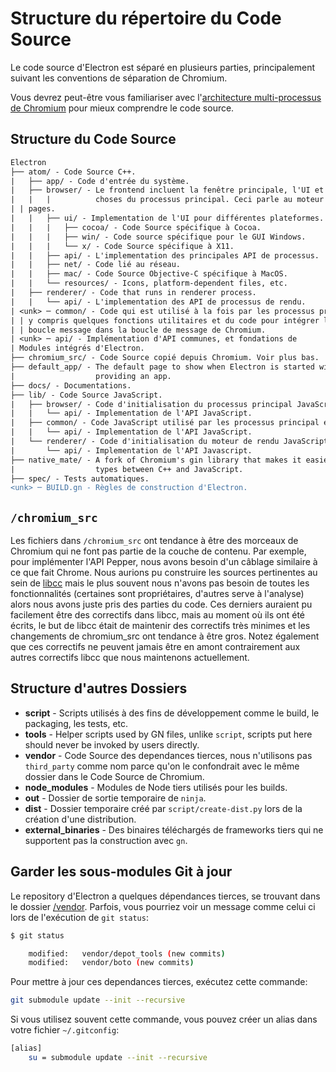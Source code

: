 # Structure du répertoire du Code Source

Le code source d'Electron est séparé en plusieurs parties, principalement suivant les conventions de séparation de Chromium.

Vous devrez peut-être vous familiariser avec l'[architecture multi-processus de Chromium](https://dev.chromium.org/developers/design-documents/multi-process-architecture) pour mieux comprendre le code source.

## Structure du Code Source

```diff
Electron
├── atom/ - Code Source C++.
|   ├── app/ - Code d'entrée du système.
|   ├── browser/ - Le frontend incluent la fenêtre principale, l'UI et toutes les 
|   |   |          choses du processus principal. Ceci parle au moteur de rendu pour gérer le web
| | pages.
|   |   ├── ui/ - Implementation de l'UI pour différentes plateformes.
|   |   |   ├── cocoa/ - Code Source spécifique à Cocoa.
|   |   |   ├── win/ - Code source spécifique pour le GUI Windows.
|   |   |   └── x/ - Code Source spécifique à X11.
|   |   ├── api/ - L'implementation des principales API de processus.
|   |   ├── net/ - Code lié au réseau.
|   |   ├── mac/ - Code Source Objective-C spécifique à MacOS.
|   |   └── resources/ - Icons, platform-dependent files, etc.
|   ├── renderer/ - Code that runs in renderer process.
|   |   └── api/ - L'implementation des API de processus de rendu.
| <unk> ─ common/ - Code qui est utilisé à la fois par les processus principaux et les processus de rendu,
| | y compris quelques fonctions utilitaires et du code pour intégrer les nœuds
| | boucle message dans la boucle de message de Chromium.
| <unk> ─ api/ - Implémentation d'API communes, et fondations de
| Modules intégrés d'Electron.
├── chromium_src/ - Code Source copié depuis Chromium. Voir plus bas.
├── default_app/ - The default page to show when Electron is started without
|                  providing an app.
├── docs/ - Documentations.
├── lib/ - Code Source JavaScript.
|   ├── browser/ - Code d'initialisation du processus principal JavaScript.
|   |   └── api/ - Implementation de l'API JavaScript.
|   ├── common/ - Code JavaScript utilisé par les processus principal et le moteur de rendu
|   |   └── api/ - Implementation de l'API JavaScript.
|   └── renderer/ - Code d'initialisation du moteur de rendu JavaScript.
|       └── api/ - Implementation de l'API Javascript.
├── native_mate/ - A fork of Chromium's gin library that makes it easier to marshal
|                  types between C++ and JavaScript.
├── spec/ - Tests automatiques.
<unk> ─ BUILD.gn - Règles de construction d'Electron.
```

## `/chromium_src`

Les fichiers dans `/chromium_src` ont tendance à être des morceaux de Chromium qui ne font pas partie de la couche de contenu. Par exemple, pour implémenter l'API Pepper, nous avons besoin d'un câblage similaire à ce que fait Chrome. Nous aurions pu construire les sources pertinentes au sein de [libcc](../glossary.md#libchromiumcontent) mais le plus souvent nous n'avons pas besoin de toutes les fonctionnalités (certaines sont propriétaires, d'autres serve à l'analyse) alors nous avons juste pris des parties du code. Ces derniers auraient pu facilement être des correctifs dans libcc, mais au moment où ils ont été écrits, le but de libcc était de maintenir des correctifs très minimes et les changements de chromium_src ont tendance à être gros. Notez également que ces correctifs ne peuvent jamais être en amont contrairement aux autres correctifs libcc que nous maintenons actuellement.

## Structure d'autres Dossiers

* **script** - Scripts utilisés à des fins de développement comme le build, le packaging, les tests, etc.
* **tools** - Helper scripts used by GN files, unlike `script`, scripts put here should never be invoked by users directly.
* **vendor** - Code Source des dependances tierces, nous n'utilisons pas `third_party` comme nom parce qu'on le confondrait avec le même dossier dans le Code Source de Chromium.
* **node_modules** - Modules de Node tiers utilisés pour les builds.
* **out** - Dossier de sortie temporaire de `ninja`.
* **dist** - Dossier temporaire créé par `script/create-dist.py` lors de la création d'une distribution.
* **external_binaries** - Des binaires téléchargés de frameworks tiers qui ne supportent pas la construction avec `gn`.

## Garder les sous-modules Git à jour

Le repository d'Electron a quelques dépendances tierces, se trouvant dans le dossier [/vendor][vendor]. Parfois, vous pourriez voir un message comme celui ci lors de l'exécution de `git status`:

```sh
$ git status

    modified:   vendor/depot_tools (new commits)
    modified:   vendor/boto (new commits)
```

Pour mettre à jour ces dependances tierces, exécutez cette commande:

```sh
git submodule update --init --recursive
```

Si vous utilisez souvent cette commande, vous pouvez créer un alias dans votre fichier `~/.gitconfig`:

```sh
[alias]
    su = submodule update --init --recursive
```

[vendor]: https://github.com/electron/electron/tree/master/vendor
